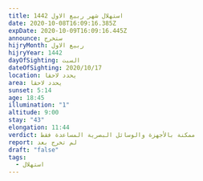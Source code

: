 ```yaml
---
title: استهلال شهر ربيع الاول 1442
date: 2020-10-08T16:09:16.385Z
expDate: 2020-10-09T16:09:16.445Z
announce: ستخرج
hijryMonth: ربيع الاول
hijryYear: 1442
dayOfSighting: السبت
dateOfSighting: 2020/10/17
location: يحدد لاحقا
area: يحدد لاحقا
sunset: 5:14
age: 18:45
illumination: "1"
altitude: 9:00
stay: "43"
elongation: 11:44
verdict: ممكنة بالأجهزة والوسائل البصرية المساعدة فقط
report: لم تخرج بعد
draft: "false"
tags:
  - استهلال
---
```

